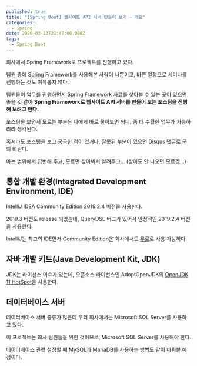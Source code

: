 ```yaml
---
published: true
title: "[Spring Boot] 웹사이트 API 서버 만들어 보기 - 개요"
categories:
  - Spring
date: 2020-03-13T21:47:00.000Z
tags:
  - Spring Boot
---
```


회사에서 Spring Framework로 프로젝트를 진행하고 있다.

팀원 중에 Spring Framework를 사용해본 사람이 나뿐이고, 바쁜 일정으로 세미나를 진행하는 것도 여유롭지 않다.

팀원들이 업무를 진행하면서 Spring Framework 자료를 찾아볼 수 있는 곳이 있으면 좋을 것 같아 **Spring Framework로 웹사이트 API 서버를 만들어 보는 포스팅을 진행해 보려고 한다.**

포스팅을 보면서 모르는 부분은 나에게 바로 물어보면 되니, 좀 더 수월한 업무가 가능하리라 생각된다.

혹시라도 포스팅을 보고 궁금한 점이 있거나, 잘못된 부분이 있으면 Disqus 댓글로 문의 바란다.

아는 범위에서 답변해 주고, 모르면 찾아봐서 알려주고… (찾아도 안 나오면 모르겠…)

## 통합 개발 환경(Integrated Development Environment, IDE)

IntelliJ IDEA Community Edition 2019.2.4 버전을 사용한다.

2019.3 버전도 release 되었는데, QueryDSL 버그가 있어서 안정적인 2019.2.4 버전을 사용한다.

IntelliJ는 최고의 IDE면서 Community Edition은 회사에서도 [무료][IntelliJ 라이선스 나무위키]로 사용 가능하다.

## 자바 개발 키트(Java Development Kit, JDK)

JDK는 라이선스 이슈가 있는데, 오픈소스 라이선스인 AdoptOpenJDK의 [OpenJDK 11 HotSpot]을 사용한다.

## 데이터베이스 서버

데이터베이스 서버 종류가 많은데 우리 회사에서는 Microsoft SQL Server를 사용하고 있다.

이 프로젝트는 회사 팀원들을 위한 것이므로, Microsoft SQL Server를 사용해야 한다.

데이터베이스 관련 설정할 때 MySQL과 MariaDB를 사용하는 방법도 같이 다뤄볼 예정이다.

[IntelliJ 라이선스 나무위키]: <https://namu.wiki/w/IntelliJ%20IDEA#s-2>

[OpenJDK 11 HotSpot]: <https://adoptopenjdk.net/?variant=openjdk11&jvmVariant=hotspot>